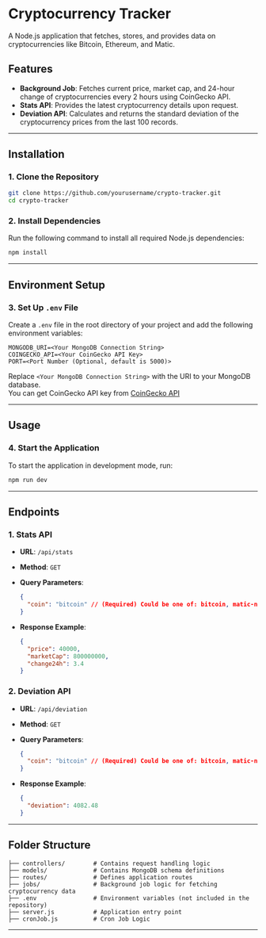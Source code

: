 # Cryptocurrency Tracker  

A Node.js application that fetches, stores, and provides data on cryptocurrencies like Bitcoin, Ethereum, and Matic.  

## Features  

- **Background Job**: Fetches current price, market cap, and 24-hour change of cryptocurrencies every 2 hours using CoinGecko API.  
- **Stats API**: Provides the latest cryptocurrency details upon request.  
- **Deviation API**: Calculates and returns the standard deviation of the cryptocurrency prices from the last 100 records.  

---

## Installation  

### 1. Clone the Repository  

```bash  
git clone https://github.com/yourusername/crypto-tracker.git  
cd crypto-tracker  
```  

### 2. Install Dependencies  

Run the following command to install all required Node.js dependencies:  

```bash  
npm install  
```  

---

## Environment Setup  

### 3. Set Up `.env` File  

Create a `.env` file in the root directory of your project and add the following environment variables:  

```plaintext  
MONGODB_URI=<Your MongoDB Connection String>  
COINGECKO_API=<Your CoinGecko API Key>  
PORT=<Port Number (Optional, default is 5000)>  
```  

Replace `<Your MongoDB Connection String>` with the URI to your MongoDB database.  
You can get CoinGecko API key from [CoinGecko API](https://docs.coingecko.com/v3.0.1/reference/introduction)

---

## Usage  

### 4. Start the Application  

To start the application in development mode, run:  

```bash  
npm run dev  
```  

---

## Endpoints  

### 1. **Stats API**  

- **URL**: `/api/stats`  
- **Method**: `GET`  
- **Query Parameters**:  

  ```json  
  {  
    "coin": "bitcoin" // (Required) Could be one of: bitcoin, matic-network, ethereum  
  }  
  ```  

- **Response Example**:  

  ```json  
  {  
    "price": 40000,  
    "marketCap": 800000000,  
    "change24h": 3.4  
  }  
  ```  

### 2. **Deviation API**  

- **URL**: `/api/deviation`  
- **Method**: `GET`  
- **Query Parameters**:  

  ```json  
  {  
    "coin": "bitcoin" // (Required) Could be one of: bitcoin, matic-network, ethereum  
  }  
  ```  

- **Response Example**:  

  ```json  
  {  
    "deviation": 4082.48  
  }  
  ```  

---

## Folder Structure  

```plaintext  
├── controllers/        # Contains request handling logic  
├── models/             # Contains MongoDB schema definitions  
├── routes/             # Defines application routes  
├── jobs/               # Background job logic for fetching cryptocurrency data  
├── .env                # Environment variables (not included in the repository)  
├── server.js           # Application entry point
├── cronJob.js          # Cron Job Logic  
```  

---
